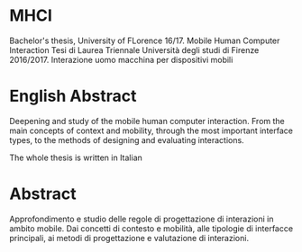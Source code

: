 # MHCI
Bachelor's thesis, University of FLorence 16/17. Mobile Human Computer Interaction
Tesi di Laurea Triennale Università degli studi di Firenze 2016/2017. Interazione uomo macchina per dispositivi mobili

# English Abstract
Deepening and study of the mobile human computer interaction.
From the main concepts of context and mobility, through the most important interface types, to the methods of designing and evaluating interactions.

The whole thesis is written in Italian

# Abstract
Approfondimento e studio delle regole di progettazione di interazioni in ambito mobile. 
Dai concetti di contesto e mobilità, alle tipologie di interfacce principali, ai metodi di progettazione e valutazione di interazioni.
